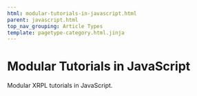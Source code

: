 ```yaml
---
html: modular-tutorials-in-javascript.html
parent: javascript.html
top_nav_grouping: Article Types
template: pagetype-category.html.jinja
---
```

# Modular Tutorials in JavaScript

Modular XRPL tutorials in JavaScript.